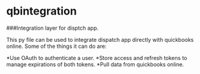 # qbintegration

###Integration layer for disptch app.

This py file can be used to integrate dispatch app directly with quickbooks online. Some of the things it can do are:

*Use OAuth to authenticate a user.
*Store access and refresh tokens to manage expirations of both tokens.
*Pull data from quickbooks online.
